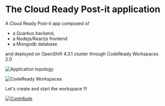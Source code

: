 # The Cloud Ready Post-it application
A Cloud Ready Post-it app composed of

- a Quarkus backend,
- a Nodejs/Reactjs frontend
- a Mongodb database

and deployed on OpenShift 4.3.1 cluster through CodeReady Workspaces 2.0

![Application topology](topology.png "Application Topology")

![CodeReady Workspaces](codeready-workspaces-preview.png "CodeReady Workspaces")

Let's create and start the workspace !!!

 [![Contribute](factory-contribute.svg)](https://codeready-codeready-workspaces.apps.ocp4.rhocplab.com/factory?url=https://github.com/gamagnolo/quarkus-reactjs-postit-app)
